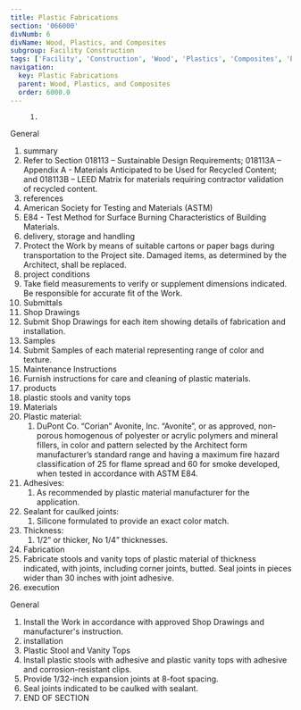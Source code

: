```yaml
---
title: Plastic Fabrications
section: '066000'
divNumb: 6
divName: Wood, Plastics, and Composites
subgroup: Facility Construction
tags: ['Facility', 'Construction', 'Wood', 'Plastics', 'Composites', 'Plastic', 'Fabrications']
navigation:
  key: Plastic Fabrications
  parent: Wood, Plastics, and Composites
  order: 6000.0
---
```


         1. 
General
   1. summary
   1. Refer to Section 018113 – Sustainable Design Requirements; 018113A – Appendix A - Materials Anticipated to be Used for Recycled Content; and 018113B – LEED Matrix for materials requiring contractor validation of recycled content.
   1. references
   1. American Society for Testing and Materials (ASTM)
   1. E84 - Test Method for Surface Burning Characteristics of Building Materials.
   1. delivery, storage and handling
   1. Protect the Work by means of suitable cartons or paper bags during transportation to the Project site. Damaged items, as determined by the Architect, shall be replaced.
   1. project conditions
   1. Take field measurements to verify or supplement dimensions indicated. Be responsible for accurate fit of the Work.
   1. Submittals
   1. Shop Drawings
   1. Submit Shop Drawings for each item showing details of fabrication and installation.
   1. Samples
   1. Submit Samples of each material representing range of color and texture.
   1. Maintenance Instructions
   1. Furnish instructions for care and cleaning of plastic materials.
   1. products
   1. plastic stools and vanity tops
   1. Materials
   1. Plastic material:
      1. DuPont Co. “Corian” Avonite, Inc. “Avonite”, or as approved, non-porous homogenous of polyester or acrylic polymers and mineral fillers, in color and pattern selected by the Architect form manufacturer’s standard range and having a maximum fire hazard classification of 25 for flame spread and 60 for smoke developed, when tested in accordance with ASTM E84.
   1. Adhesives:
      1. As recommended by plastic material manufacturer for the application.
   1. Sealant for caulked joints:
      1. Silicone formulated to provide an exact color match.
   1. Thickness:
      1. 1/2” or thicker, No 1/4” thicknesses.
   1. Fabrication
   1. Fabricate stools and vanity tops of plastic material of thickness indicated, with joints, including corner joints, butted. Seal joints in pieces wider than 30 inches with joint adhesive.
   1. execution

General
   1. Install the Work in accordance with approved Shop Drawings and manufacturer's instruction.
   1. installation
   1. Plastic Stool and Vanity Tops
   1. Install plastic stools with adhesive and plastic vanity tops with adhesive and corrosion-resistant clips.
   1. Provide 1/32-inch expansion joints at 8-foot spacing.
   1. Seal joints indicated to be caulked with sealant.
   1. END OF SECTION

